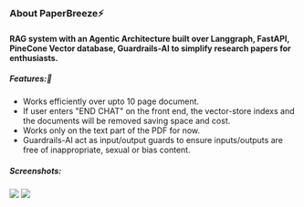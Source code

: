### About PaperBreeze⚡

#### RAG system with an Agentic Architecture built over Langgraph, FastAPI, PineCone Vector database, Guardrails-AI to simplify research papers for enthusiasts.

##### Features:🌟
- Works efficiently over upto 10 page document.
- If user enters "END CHAT" on the front end, the vector-store indexs and the documents will be removed saving space and cost.
- Works only on the text part of the PDF for now.
- Guardrails-AI act as input/output guards to ensure inputs/outputs are free of inappropriate, sexual or bias content.

##### Screenshots:
<image src='guardrails.png'>
<image src='index.png'>
